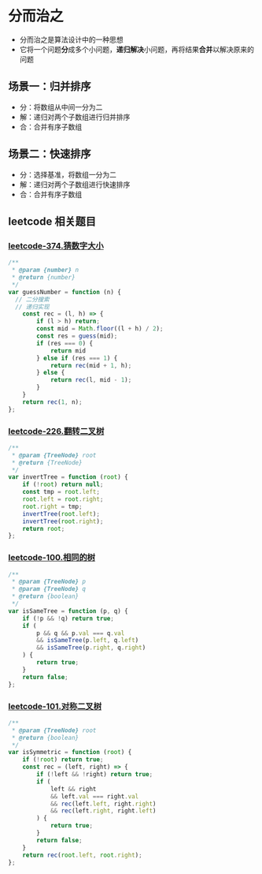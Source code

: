 # 分而治之
* 分而治之是算法设计中的一种思想
* 它将一个问题**分**成多个小问题，**递归解决**小问题，再将结果**合并**以解决原来的问题

## 场景一：归并排序
* 分：将数组从中间一分为二
* 解：递归对两个子数组进行归并排序
* 合：合并有序子数组

## 场景二：快速排序
* 分：选择基准，将数组一分为二
* 解：递归对两个子数组进行快速排序
* 合：合并有序子数组

## leetcode 相关题目
### [leetcode-374.猜数字大小](https://leetcode.cn/problems/guess-number-higher-or-lower/)
```js
/**
 * @param {number} n
 * @return {number}
 */
var guessNumber = function (n) {
  // 二分搜索
  // 递归实现
    const rec = (l, h) => {
        if (l > h) return;
        const mid = Math.floor((l + h) / 2);
        const res = guess(mid);
        if (res === 0) {
            return mid
        } else if (res === 1) {
            return rec(mid + 1, h);
        } else {
            return rec(l, mid - 1);
        }
    }
    return rec(1, n); 
};
```

### [leetcode-226.翻转二叉树](https://leetcode.cn/problems/invert-binary-tree/submissions/)
```js
/**
 * @param {TreeNode} root
 * @return {TreeNode}
 */
var invertTree = function (root) {
    if (!root) return null;
    const tmp = root.left;
    root.left = root.right;
    root.right = tmp;
    invertTree(root.left);
    invertTree(root.right);
    return root;
};
```

### [leetcode-100.相同的树](https://leetcode.cn/problems/same-tree/submissions/)
```js
/**
 * @param {TreeNode} p
 * @param {TreeNode} q
 * @return {boolean}
 */
var isSameTree = function (p, q) {
    if (!p && !q) return true;
    if (
        p && q && p.val === q.val
        && isSameTree(p.left, q.left)
        && isSameTree(p.right, q.right)
    ) {
        return true;
    }
    return false;
};
```

### [leetcode-101.对称二叉树](https://leetcode.cn/problems/symmetric-tree/submissions/)
```js
/**
 * @param {TreeNode} root
 * @return {boolean}
 */
var isSymmetric = function (root) {
    if (!root) return true;
    const rec = (left, right) => {
        if (!left && !right) return true;
        if (
            left && right
            && left.val === right.val
            && rec(left.left, right.right)
            && rec(left.right, right.left)
        ) {
            return true;
        }
        return false;
    }
    return rec(root.left, root.right);
};
```